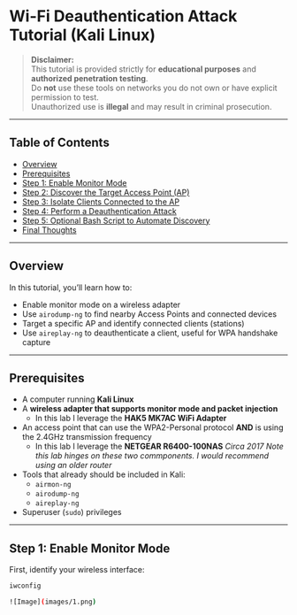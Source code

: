 # Wi-Fi Deauthentication Attack Tutorial (Kali Linux)

> **Disclaimer:**  
> This tutorial is provided strictly for **educational purposes** and **authorized penetration testing**.  
> Do **not** use these tools on networks you do not own or have explicit permission to test.  
> Unauthorized use is **illegal** and may result in criminal prosecution.

---

## Table of Contents

- [Overview](#overview)
- [Prerequisites](#prerequisites)
- [Step 1: Enable Monitor Mode](#step-1-enable-monitor-mode)
- [Step 2: Discover the Target Access Point (AP)](#step-2-discover-the-target-access-point-ap)
- [Step 3: Isolate Clients Connected to the AP](#step-3-isolate-clients-connected-to-the-ap)
- [Step 4: Perform a Deauthentication Attack](#step-4-perform-a-deauthentication-attack)
- [Step 5: Optional Bash Script to Automate Discovery](#step-5-optional-bash-script-to-automate-discovery)
- [Final Thoughts](#final-thoughts)

---

## Overview

In this tutorial, you’ll learn how to:
- Enable monitor mode on a wireless adapter
- Use `airodump-ng` to find nearby Access Points and connected devices
- Target a specific AP and identify connected clients (stations)
- Use `aireplay-ng` to deauthenticate a client, useful for WPA handshake capture

---

## Prerequisites

- A computer running **Kali Linux**
- A **wireless adapter that supports monitor mode and packet injection**
  - In this lab I leverage the **HAK5 MK7AC WiFi Adapter**
- An access point that can use the WPA2-Personal protocol **AND** is using the 2.4GHz transmission frequency
  - In this lab I leverage the **NETGEAR R6400-100NAS** *Circa 2017*
*Note this lab hinges on these two commponents. I would recommend using an older router*
- Tools that already should be included in Kali:
  - `airmon-ng`
  - `airodump-ng`
  - `aireplay-ng`
- Superuser (`sudo`) privileges

---

## Step 1: Enable Monitor Mode

First, identify your wireless interface:

```bash
iwconfig

![Image](images/1.png)